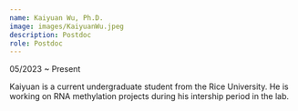 ```yaml
---
name: Kaiyuan Wu, Ph.D.
image: images/KaiyuanWu.jpeg
description: Postdoc
role: Postdoc
---
```

05/2023 ~ Present 

Kaiyuan is a current undergraduate student from the Rice University. He is working on RNA methylation projects during his intership period in the lab.
